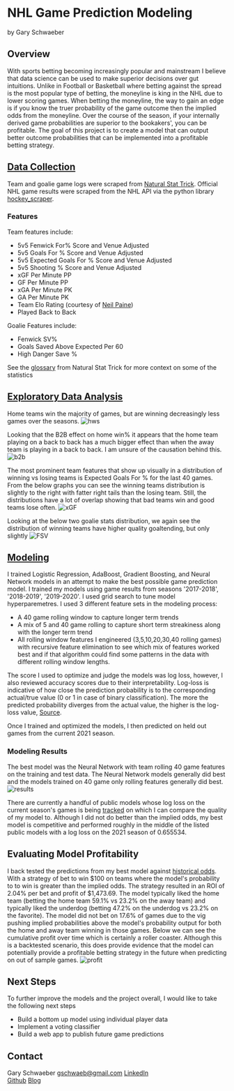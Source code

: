 # NHL Game Prediction Modeling
by Gary Schwaeber

## Overview
With sports betting becoming increasingly popular and mainstream I believe that data science can be used to make superior decisions over gut intuitions. Unlike in Football or Basketball where betting against the spread is the most popular type of betting, the moneyline is king in the NHL due to lower scoring games. When betting the moneyline, the way to gain an edge is if you know the truer probability of the game outcome then the implied odds from the moneyline. Over the course of the season, if your internally derived game probabilities are superior to the bookakers', you can be profitable. The goal of this project is to create a model that can output better outcome probabilities that can be implemented into a profitable betting strategy.

## [Data Collection](https://github.com/gschwaeb/NHL_Game_Prediction/blob/master/Data_Collection.ipynb)
Team and goalie game logs were scraped from [Natural Stat Trick](https://www.naturalstattrick.com/). Official NHL game results were scraped from the NHL API via the python library [hockey_scraper](https://hockey-scraper.readthedocs.io/en/stable/hockey_scraper.html).

### Features
Team features include:
- 5v5 Fenwick For% Score and Venue Adjusted
- 5v5 Goals For % Score and Venue Adjusted
- 5v5 Expected Goals For % Score and Venue Adjusted
- 5v5 Shooting % Score and Venue Adjusted
- xGF Per Minute PP
- GF Per Minute PP
- xGA Per Minute PK
- GA Per Minute PK
- Team Elo Rating (courtesy of [Neil Paine](https://github.com/NeilPaine538/NHL-Player-And-Team-Ratings))
- Played Back to Back

Goalie Features include:
- Fenwick SV%
- Goals Saved Above Expected Per 60
- High Danger Save %

See the [glossary](https://www.naturalstattrick.com/glossary.php?teams) from Natural Stat Trick for more context on some of the statistics

## [Exploratory Data Analysis](https://github.com/gschwaeb/NHL_Game_Prediction/blob/master/Exploratory%20Data%20Analysis.ipynb)

Home teams win the majority of games, but are winning decreasingly less games over the seasons.
![hws](images/hws.png)

Looking that the B2B effect on home win% it appears that the home team playing on a back to back has a much bigger effect than when the away team is playing in a back to back. I am unsure of the causation behind this. 
![b2b](images/b2b.png)

The most prominent team features that show up visually in a distribution of winning vs losing teams is Expected Goals For % for the last 40 games. From the below  graphs you can see the winning teams distribution is slightly to the right with fatter right tails than the losing team. Still, the distributions have a lot of overlap showing that bad teams win and good teams lose often.
![xGF](images/xGF.png)

Looking at the below two goalie stats distribution, we again see the distribution of winning teams have higher quality goaltending, but only slightly
![FSV](images/FSV.png)


## [Modeling](https://github.com/gschwaeb/NHL_Game_Prediction/blob/master/Modeling%20Final.ipynb)
I trained Logistic Regression, AdaBoost, Gradient Boosting, and Neural Network models in an attempt to make the best possible game prediction model. I trained my models using game results from seasons '2017-2018', '2018-2019', '2019-2020'. I used grid search to tune model hyperparemetres. I used 3 different feature sets in the modeling process:
- A 40 game rolling window to capture longer term trends
- A mix of 5 and 40 game rolling to capture short term streakiness along with the longer term trend
- All rolling window features I engineered (3,5,10,20,30,40 rolling games) with recursive feature elimination to see which mix of features worked best and if that algorithm could find some patterns in the data with different rolling window lengths.  

The score I used to optimize and judge the models was log loss, however, I also reviewed accuracy scores due to their interpretability. Log-loss is indicative of how close the prediction probability is to the corresponding actual/true value (0 or 1 in case of binary classification). The more the predicted probability diverges from the actual value, the higher is the log-loss value, [Source](https://towardsdatascience.com/intuition-behind-log-loss-score-4e0c9979680a).

Once I trained and optimized the models, I then predicted on held out games from the current 2021 season. 


### Modeling Results
The best model was the Neural Network with team rolling 40 game features on the training and test data. The Neural Network models generally did best and the models trained on 40 game only rolling features generally did best. 
![results](images/results.png)

There are currently a handful of public models whose log loss on the current season's games is being [tracked](https://hockey-statistics.com/2021/05/03/game-projections-january-13th-2021/) on which I can compare the quality of my model to. Although I did not do better than the implied odds, my best model is competitive and performed roughly in the middle of the listed public models with a log loss on the 2021 season of 0.655534.

## Evaluating Model Profitability
I back tested the predictions from my best model against [historical odds](https://www.sportsbookreviewsonline.com/scoresoddsarchives/nhl/nhloddsarchives.htm). With a strategy of bet to win $100 on teams where the model's probability to to win is greater than the implied odds. The strategy resulted in an ROI of 2.04% per bet and profit of $1,473.69. The model typically liked the home team (betting the home team 59.1% vs 23.2% on the away team) and typically liked the underdog (betting 47.2% on the underdog vs 23.2% on the favorite). The model did not bet on 17.6% of games due to the vig pushing implied probabilities above the model's probability output for both the home and away team winning in those games. Below we can see the cumulative profit over time which is certainly a roller coaster.
Although this is a backtested scenario, this does provide evidence that the model can potentially provide a profitable betting strategy in the future when predicting on out of sample games. 
![profit]('images/profit.png')

## Next Steps
To further improve the models and the project overall, I would like to take the following next steps

- Build a bottom up model using individual player data
- Implement a voting classifier
- Build a web app to publish future game predictions

## Contact
Gary Schwaeber
gschwaeb@gmail.com 
[LinkedIn](linkedin.com/in/gary-schwaeber)  
[Github](github.com/gschwaeb) 
[Blog](gsstats.medium.com) 



